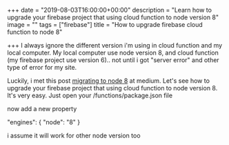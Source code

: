 +++
date = "2019-08-03T16:00:00+00:00"
description = "Learn how to upgrade your firebase project that using cloud function to node version 8"
image = ""
tags = ["firebase"]
title = "How to upgrade firebase cloud function to node 8"

+++
I always ignore the different version i'm using in cloud function and my local computer. My local computer use node version 8, and cloud function (my firebase project use version 6).. not until i got "server error" and other type of error for my site.

Luckily, i met this post [migrating to node 8](https://howtofirebase.com/cloud-functions-migrating-to-node-8-9640731a8acc) at medium. Let's see how to upgrade your firebase project that using cloud function to node version 8. It's very easy. Just open your /functions/package.json file

now add a new property

"engines": { "node": "8" }

i assume it will work for other node version too